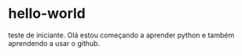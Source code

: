 # hello-world
teste de iniciante.
Olá estou começando a aprender python e também aprendendo a usar o github.
